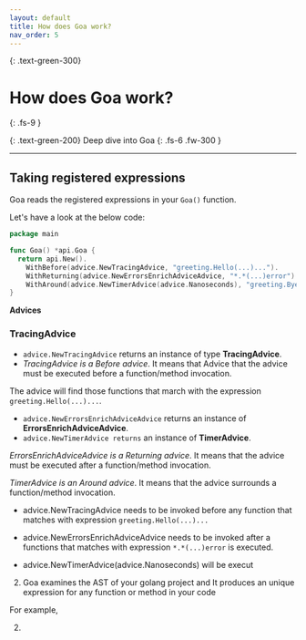 ```yaml
---
layout: default
title: How does Goa work?
nav_order: 5
---
```


{: .text-green-300}
# How does Goa work?
{: .fs-9 }

{: .text-green-200}
Deep dive into Goa
{: .fs-6 .fw-300 }

---

## Taking registered expressions

Goa reads the registered expressions in your `Goa()` function.

Let's have a look at the below code:

```go
package main

func Goa() *api.Goa {
  return api.New().
    WithBefore(advice.NewTracingAdvice, "greeting.Hello(...)...").
    WithReturning(advice.NewErrorsEnrichAdviceAdvice, "*.*(...)error").
    WithAround(advice.NewTimerAdvice(advice.Nanoseconds), "greeting.Bye(string)...")
}
```

**Advices**

### TracingAdvice

- `advice.NewTracingAdvice` returns an instance of type **TracingAdvice**.
- *TracingAdvice is a Before advice*. It means that Advice that the advice must be executed before a function/method invocation.

The advice will find those functions that march with the expression `greeting.Hello(...)...`.




- `advice.NewErrorsEnrichAdviceAdvice` returns an instance of **ErrorsEnrichAdviceAdvice**.
- `advice.NewTimerAdvice returns` an instance of **TimerAdvice**.



*ErrorsEnrichAdviceAdvice is a Returning advice*. It means that the advice must be executed after a function/method invocation.

*TimerAdvice is an Around advice*. It means that the advice surrounds a function/method invocation.


- advice.NewTracingAdvice needs to be invoked before any function that matches with expression
`greeting.Hello(...)...`

- advice.NewErrorsEnrichAdviceAdvice needs to be invoked after a functions that matches with expression
`*.*(...)error` is executed.

- advice.NewTimerAdvice(advice.Nanoseconds) will be execut




2. Goa examines the AST of your golang project and It produces an unique expression for any function or method in your code

For example, 


2.  



## 
